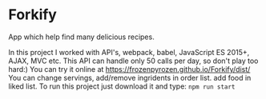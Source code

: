 # Forkify
App which help find many delicious recipes.

In this project I worked with API's, webpack, babel, JavaScript ES 2015+, AJAX, MVC etc. 
This API can handle only 50 calls per day, so don't play too hard:)
You can try it online at https://frozenpyrozen.github.io/Forkify/dist/
You can change servings, add/remove ingridents in order list. add food in liked list.
To run this project just download it and type: ```npm run start```



